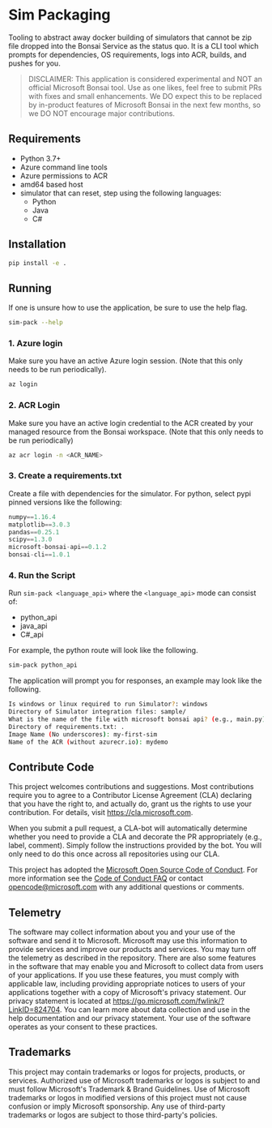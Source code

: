 # Sim Packaging
Tooling to abstract away docker building of simulators that cannot be zip file dropped into the Bonsai Service as the status quo. It is a CLI tool which prompts for dependencies, OS requirements, logs into ACR, builds, and pushes for you.

> DISCLAIMER: This application is considered experimental and NOT an official Microsoft Bonsai tool. Use as one likes, feel free to submit PRs with fixes and small enhancements. We DO expect this to be replaced by in-product features of Microsoft Bonsai in the next few months, so we DO NOT encourage major contributions. 

## Requirements
- Python 3.7+
- Azure command line tools
- Azure permissions to ACR
- amd64 based host
- simulator that can reset, step using the following languages:
    - Python
    - Java
    - C#

## Installation
```bash
pip install -e .
```

## Running
If one is unsure how to use the application, be sure to use the help flag.
```bash
sim-pack --help
```

### 1. Azure login
Make sure you have an active Azure login session.
(Note that this only needs to be run periodically).

```bash
az login
```

### 2. ACR Login
Make sure you have an active login credential to the ACR created by your managed resource from the Bonsai workspace. 
(Note that this only needs to be run periodically)

```bash
az acr login -n <ACR_NAME>
```

### 3. Create a requirements.txt
Create a file with dependencies for the simulator. For python, select pypi pinned versions like the following:

```javascript
numpy==1.16.4
matplotlib==3.0.3
pandas==0.25.1
scipy==1.3.0
microsoft-bonsai-api==0.1.2
bonsai-cli==1.0.1
```

### 4. Run the Script

Run `sim-pack <language_api>` where the `<language_api>` mode can consist of:
- python_api
- java_api
- C#_api

For example, the python route will look like the following.

```bash
sim-pack python_api
```

The application will prompt you for responses, an example may look like the following.

```bash
Is windows or linux required to run Simulator?: windows
Directory of Simulator integration files: sample/
What is the name of the file with microsoft bonsai api? (e.g., main.py): main.py
Directory of requirements.txt: .
Image Name (No underscores): my-first-sim
Name of the ACR (without azurecr.io): mydemo
```

## Contribute Code
This project welcomes contributions and suggestions. Most contributions require you to
agree to a Contributor License Agreement (CLA) declaring that you have the right to,
and actually do, grant us the rights to use your contribution. For details, visit
https://cla.microsoft.com.

When you submit a pull request, a CLA-bot will automatically determine whether you need
to provide a CLA and decorate the PR appropriately (e.g., label, comment). Simply follow the
instructions provided by the bot. You will only need to do this once across all repositories using our CLA.

This project has adopted the [Microsoft Open Source Code of Conduct](https://opensource.microsoft.com/codeofconduct/).
For more information see the [Code of Conduct FAQ](https://opensource.microsoft.com/codeofconduct/faq/)
or contact [opencode@microsoft.com](mailto:opencode@microsoft.com) with any additional questions or comments.

## Telemetry
The software may collect information about you and your use of the software and send it to Microsoft. Microsoft may use this information to provide services and improve our products and services. You may turn off the telemetry as described in the repository. There are also some features in the software that may enable you and Microsoft to collect data from users of your applications. If you use these features, you must comply with applicable law, including providing appropriate notices to users of your applications together with a copy of Microsoft's privacy statement. Our privacy statement is located at https://go.microsoft.com/fwlink/?LinkID=824704. You can learn more about data collection and use in the help documentation and our privacy statement. Your use of the software operates as your consent to these practices.

## Trademarks
This project may contain trademarks or logos for projects, products, or services. Authorized use of Microsoft trademarks or logos is subject to and must follow Microsoft's Trademark & Brand Guidelines. Use of Microsoft trademarks or logos in modified versions of this project must not cause confusion or imply Microsoft sponsorship. Any use of third-party trademarks or logos are subject to those third-party's policies.